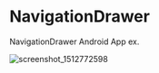 # NavigationDrawer
NavigationDrawer Android App ex.


![screenshot_1512772598](https://user-images.githubusercontent.com/21040125/33788115-6eb12e26-dc3e-11e7-9c41-7b4cc0e252bc.png)
